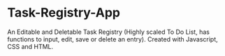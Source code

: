 # Task-Registry-App
An Editable and Deletable Task Registry (Highly scaled To Do List, has functions to input, edit, save or delete an entry).
Created with Javascript, CSS and HTML.
